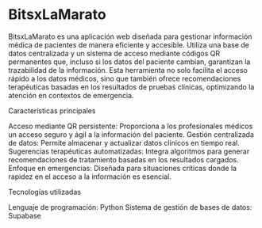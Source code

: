 # BitsxLaMarato
BitsxLaMarato es una aplicación web diseñada para gestionar información médica de pacientes de manera eficiente y accesible. Utiliza una base de datos centralizada y un sistema de acceso mediante códigos QR permanentes que, incluso si los datos del paciente cambian, garantizan la trazabilidad de la información. Esta herramienta no solo facilita el acceso rápido a los datos médicos, sino que también ofrece recomendaciones terapéuticas basadas en los resultados de pruebas clínicas, optimizando la atención en contextos de emergencia.

Características principales

Acceso mediante QR persistente: Proporciona a los profesionales médicos un acceso seguro y ágil a la información del paciente.
Gestión centralizada de datos: Permite almacenar y actualizar datos clínicos en tiempo real.
Sugerencias terapéuticas automatizadas: Integra algoritmos para generar recomendaciones de tratamiento basadas en los resultados cargados.
Enfoque en emergencias: Diseñada para situaciones críticas donde la rapidez en el acceso a la información es esencial.

Tecnologías utilizadas

Lenguaje de programación: Python
Sistema de gestión de bases de datos: Supabase
